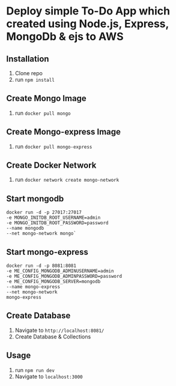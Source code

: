 # Deploy simple To-Do App which created using Node.js, Express, MongoDb & ejs to AWS 


## Installation

1. Clone repo
2. run `npm install` 

## Create Mongo Image

1. run `docker pull mongo`

## Create Mongo-express Image

1. run `docker pull mongo-express`

## Create Docker Network

1. run `docker network create mongo-network`

## Start mongodb

```
docker run -d -p 27017:27017 
-e MONGO_INITDB_ROOT_USERNAME=admin 
-e MONGO_INITDB_ROOT_PASSWORD=password 
--name mongodb 
--net mongo-network mongo`
```

## Start mongo-express

```
docker run -d -p 8081:8081 
-e ME_CONFIG_MONGODB_ADMINUSERNAME=admin 
-e ME_CONFIG_MONGODB_ADMINPASSWORD=password  
-e ME_CONFIG_MONGODB_SERVER=mongodb 
--name mongo-express
--net mongo-network 
mongo-express
```

## Create Database

1. Navigate to `http://localhost:8081/`
2. Create Database & Collections

## Usage 

1. run `npm run dev`
2. Navigate to `localhost:3000`
